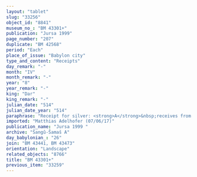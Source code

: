 ```yaml
---
layout: "tablet"
slug: "33256"
object_id: "8841"
museum_no_: "BM 43301+"
publication: "Jursa 1999"
page_number: "207"
duplicate: "BM 42568"
period: "Each"
place_of_issue: "Babylon city"
type_and_content: "Receipts"
day_remark: "-"
month: "IV"
month_remark: "-"
year: "8"
year_remark: "-"
king: "Dar"
king_remark: "-"
julian_date: "514"
julian_date_year: "514"
paraphrase: "Receipt for silver: <strong>A</strong>&nbsp;receives from <strong>B</strong> &frac12; mina 1 shekel of stamped silver, according to a promissory note (<em>uˀiltu</em>) charged against him. The silver derives from the prebendary income in the temple of Annunītu. 4 witnesses and the scribe: Rēmūt-Gula/&Scaron;umu-ukīn//&Scaron;ang&ucirc;-parakki.<br /> &nbsp;<br /> <strong>A</strong>&nbsp;= &Scaron;ama&scaron;-iqī&scaron;a/&Scaron;ama&scaron;-&scaron;umu-iddin//&Scaron;agn&ucirc;-&Scaron;ama&scaron;; <strong>B</strong> = Bēl-rēmanni/Mu&scaron;eb&scaron;i-Marduk//&Scaron;ang&ucirc;-&Scaron;ama&scaron;"
imported: "Matthias Adelhofer (07/06/17)"
publication_name: "Jursa 1999 "
archive: "Šangû-Šamaš A"
day_babylonian_: "26"
join: "BM 43441, BM 43473"
orientation: "Landscape"
related_objects: "8766"
title: "BM 43301+"
previous_item: "33259"
---
```

